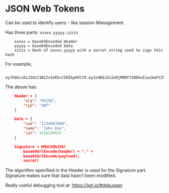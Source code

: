 # JSON Web Tokens

Can be used to identify users - like session Management.

Has three parts: `xxxxx.yyyyy.zzzzz`

```
    xxxxx = base64Encoded Header
    yyyyy = base64Encoded Data
    zzzzz = Hash of xxxxx.yyyyy with a secret string used to sign this hash
```

For example, 

```
        eyJhbGciOiJIUzI1NiIsInR5cCI6IkpXVCJ9.eyJzdWIiOiIxMjM0NTY3ODkwIiwibmFtZSI6IkpvaG4gRG9lIiwiaWF0IjoxNTE2MjM5MDIyfQ.XbPfbIHMI6arZ3Y922BhjWgQzWXcXNrz0ogtVhfEd2o
```

The above has:
```json
    Header = {
        "alg": "HS256",
        "typ": "JWT"
    }

    Data = {
        "sub": "1234567890",
        "name": "John Doe",
        "iat": 1516239022
    }

    Signature = HMACSHA256(
        base64UrlEncode(header) + "." +
        base64UrlEncode(payload),
        secret) 
```

The algorithm specified in the Header is used for the Signature part.
Signature makes sure that data hasn't been modified.

Really useful debugging tool at: https://jwt.io/#debugger